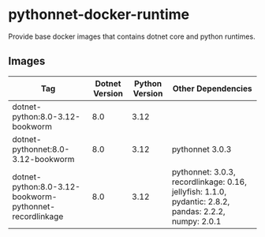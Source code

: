 # pythonnet-docker-runtime

Provide base docker images that contains dotnet core and python runtimes.

## Images

| Tag        | Dotnet Version          | Python Version   | Other Dependencies |
|------------|-------------------------|------------------|--------------------|
| dotnet-python:8.0-3.12-bookworm | 8.0 | 3.12 |                               |
| dotnet-pythonnet:8.0-3.12-bookworm | 8.0 | 3.12 | pythonnet 3.0.3            |
| dotnet-python:8.0-3.12-bookworm-pythonnet-recordlinkage | 8.0 | 3.12 | pythonnet: 3.0.3, recordlinkage: 0.16, jellyfish: 1.1.0, pydantic: 2.8.2, pandas: 2.2.2, numpy: 2.0.1            |
